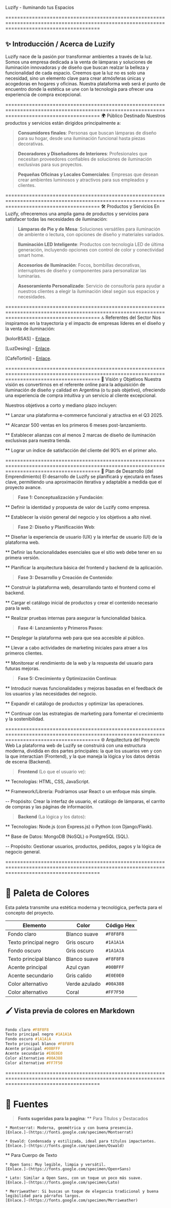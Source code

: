 Luzify - Iluminando tus Espacios

============================================================================================================================================
## ✨ Introducción / Acerca de Luzify
Luzify nace de la pasión por transformar ambientes a través de la luz. Somos una empresa dedicada a la venta de lámparas y soluciones de iluminación innovadoras y de diseño que buscan realzar la belleza y funcionalidad de cada espacio. Creemos que la luz no es solo una necesidad, sino un elemento clave para crear atmósferas únicas y acogedoras en hogares y oficinas. Nuestra plataforma web será el punto de encuentro donde la estética se une con la tecnología para ofrecer una experiencia de compra excepcional.

============================================================================================================================================
🌍 Público Destinado
Nuestros productos y servicios están dirigidos principalmente a:

>**Consumidores finales**: Personas que buscan lámparas de diseño para su hogar, desde una iluminación funcional hasta piezas decorativas.

>**Decoradores y Diseñadores de Interiores**: Profesionales que necesitan proveedores confiables de soluciones de iluminación exclusivas para sus proyectos.

>**Pequeñas Oficinas y Locales Comerciales**: Empresas que desean crear ambientes luminosos y atractivos para sus empleados y clientes.

============================================================================================================================================
🛠️ Productos y Servicios
En Luzify, ofreceremos una amplia gama de productos y servicios para satisfacer todas las necesidades de iluminación:

>**Lámparas de Pie y de Mesa**: Soluciones versátiles para iluminación de ambiente o lectura, con opciones de diseño y materiales variados.

>**Iluminación LED Inteligente**: Productos con tecnología LED de última generación, incluyendo opciones con control de color y conectividad smart home.

>**Accesorios de Iluminación**: Focos, bombillas decorativas, interruptores de diseño y componentes para personalizar las luminarias.

>**Asesoramiento Personalizado**: Servicio de consultoría para ayudar a nuestros clientes a elegir la iluminación ideal según sus espacios y necesidades.

============================================================================================================================================
🔝 Referentes del Sector
Nos inspiramos en la trayectoria y el impacto de empresas líderes en el diseño y la venta de iluminación:

[kolorBSAS] - [Enlace](https://iluminacionkolor.com.ar/productos-iluminacion/linea-decorativa/lamparas-de-mesa/).

[LuzDesing] - [Enlace](https://www.luzdesing.com.ar/productos.php?cat=lamparas-de-mesa-y-veladores).

[CafeTortini] - [Enlace](https://www.cafetortoni.com.ar/).

============================================================================================================================================
🎯 Visión y Objetivos
Nuestra visión es convertirnos en el referente online para la adquisición de iluminación de diseño y calidad en Argentina (o tu país objetivo), ofreciendo una experiencia de compra intuitiva y un servicio al cliente excepcional.

Nuestros objetivos a corto y mediano plazo incluyen:

** Lanzar una plataforma e-commerce funcional y atractiva en el Q3 2025.

** Alcanzar 500 ventas en los primeros 6 meses post-lanzamiento.

** Establecer alianzas con al menos 2 marcas de diseño de iluminación exclusivas para nuestra tienda.

** Lograr un índice de satisfacción del cliente del 90% en el primer año.

============================================================================================================================================
🚀 Plan de Desarrollo (del Emprendimiento)
El desarrollo de Luzify se planificará y ejecutará en fases clave, permitiendo una aproximación iterativa y adaptable a medida que el proyecto avance.

>**Fase 1: Conceptualización y Fundación**:

** Definir la identidad y propuesta de valor de Luzify como empresa.

** Establecer la visión general del negocio y los objetivos a alto nivel.

>**Fase 2: Diseño y Planificación Web**:

** Diseñar la experiencia de usuario (UX) y la interfaz de usuario (UI) de la plataforma web.

** Definir las funcionalidades esenciales que el sitio web debe tener en su primera versión.

** Planificar la arquitectura básica del frontend y backend de la aplicación.

>**Fase 3: Desarrollo y Creación de Contenido**:

** Construir la plataforma web, desarrollando tanto el frontend como el backend.

** Cargar el catálogo inicial de productos y crear el contenido necesario para la web.

** Realizar pruebas internas para asegurar la funcionalidad básica.

>**Fase 4: Lanzamiento y Primeros Pasos**:

** Desplegar la plataforma web para que sea accesible al público.

** Llevar a cabo actividades de marketing iniciales para atraer a los primeros clientes.

** Monitorear el rendimiento de la web y la respuesta del usuario para futuras mejoras.

>**Fase 5: Crecimiento y Optimización Continua**:

** Introducir nuevas funcionalidades y mejoras basadas en el feedback de los usuarios y las necesidades del negocio.

** Expandir el catálogo de productos y optimizar las operaciones.

** Continuar con las estrategias de marketing para fomentar el crecimiento y la sostenibilidad.

============================================================================================================================================
🌐 Arquitectura del Proyecto Web
La plataforma web de Luzify se construirá con una estructura moderna, dividida en dos partes principales: la que los usuarios ven y con la que interactúan (Frontend), y la que maneja la lógica y los datos detrás de escena (Backend).

>**Frontend** (Lo que el usuario ve):

** Tecnologías: HTML, CSS, JavaScript.

** Framework/Librería: Podríamos usar React o un enfoque más simple.

-- Propósito: Crear la interfaz de usuario, el catálogo de lámparas, el carrito de compras y las páginas de información.

>**Backend** (La lógica y los datos):

** Tecnologías: Node.js (con Express.js) o Python (con Django/Flask).

** Base de Datos: MongoDB (NoSQL) o PostgreSQL (SQL).

-- Propósito: Gestionar usuarios, productos, pedidos, pagos y la lógica de negocio general.

============================================================================================================================================
# 🎨 Paleta de Colores

Esta paleta transmite una estética moderna y tecnológica, perfecta para el concepto del proyecto.

| Elemento               | Color         | Código Hex   |
|------------------------|---------------|--------------|
| Fondo claro            | Blanco suave  | `#F8F8F8`    |
| Texto principal negro  | Gris oscuro   | `#1A1A1A`    |
| Fondo oscuro           | Gris oscuro   | `#1A1A1A`    |
| Texto principal blanco | Blanco suave  | `#F8F8F8`    |
| Acente principal       | Azul cyan     | `#00BFFF`    |
| Acente secundario      | Gris calido   | `#E0E0E0`    |
| Color alternativo      | Verde azulado | `#00A388`    |
| Color alternativo      | Coral         | `#FF7F50`    |

## 🖌️ Vista previa de colores en Markdown

```css

Fondo claro #F8F8F8  
Texto principal negro #1A1A1A
Fondo oscuro #1A1A1A
Texto principal blanco #F8F8F8
Acente principal #00BFFF
Acente secundario #E0E0E0
Color alternativo #00A388
Color alternativo #FF7F50
```
============================================================================================================================================
# 🎨 Fuentes
>**Fonts sugeridas para la pagina**:
** Para Títulos y Destacados

    * Montserrat: Moderna, geométrica y con buena presencia.
    [Enlace.]-(https://fonts.google.com/specimen/Montserrat)

    * Oswald: Condensada y estilizada, ideal para títulos impactantes.
    [Enlace.]-(https://fonts.google.com/specimen/Oswald)

** Para Cuerpo de Texto

    * Open Sans: Muy legible, limpia y versátil.
    [Enlace.]-(https://fonts.google.com/specimen/Open+Sans)

    * Lato: Similar a Open Sans, con un toque un poco más suave.
    [Enlace.]-(https://fonts.google.com/specimen/Lato)

    * Merriweather: Si buscas un toque de elegancia tradicional y buena legibilidad para párrafos largos.
    [Enlace.]-(https://fonts.google.com/specimen/Merriweather)